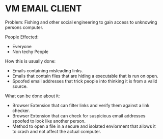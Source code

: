 # VM EMAIL CLIENT

Problem: Fishing and other social engineering to gain access to unknowing persons computer.

People Effected:
- Everyone
- Non techy People

How this is usually done:
- Emails containing misleading links.
- Emails that contain files that are hiding a executable that is run on open.
- Spoofed email addresses that trick people into thinking it is from a valid source.

What can be done about it:
- Browser Extension that can filter links and verify them against a link checker.
- Browser Extension that can check for suspicious email addresses spoofed to look like another person.
- Method to open a file in a secure and isolated enviorment that allows it to crash and not affect the actual computer.
